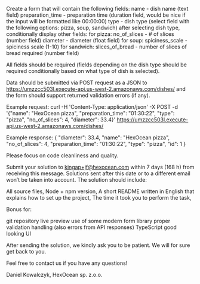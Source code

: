 Create a form that will contain the following fields:
name - dish name (text field)
preparation_time - preparation time (duration field, would be nice if the input will be formatted like 00:00:00)
type - dish type (select field with the following options: pizza, soup, sandwich)
after selecting dish type, conditionally display other fields:
for pizza:
no_of_slices - # of slices (number field)
diameter - diameter (float field)
for soup:
spiciness_scale - spiciness scale (1-10)
for sandwich:
slices_of_bread - number of slices of bread required (number field)

All fields should be required (fields depending on the dish type should be required conditionally based on what type of dish is selected).

Data should be submitted via POST request as a JSON to https://umzzcc503l.execute-api.us-west-2.amazonaws.com/dishes/ and the form should support returned validation errors (if any).

Example request:
curl -H 'Content-Type: application/json' -X POST -d '{"name": "HexOcean pizza", "preparation_time": "01:30:22", "type": "pizza", "no_of_slices": 4, "diameter": 33.4}' https://umzzcc503l.execute-api.us-west-2.amazonaws.com/dishes/

Example response:
{
"diameter": 33.4,
"name": "HexOcean pizza",
"no_of_slices": 4,
"preparation_time": "01:30:22",
"type": "pizza",
"id": 1
}

Please focus on code cleanliness and quality.

Submit your solution to kingap+jf@hexocean.com within 7 days (168 h) from receiving this message. Solutions sent after this date or to a different email won’t be taken into account. The solution should include:

All source files,
Node + npm version,
A short README written in English that explains how to set up the project,
The time it took you to perform the task,

Bonus for:

git repository
live preview
use of some modern form library
proper validation handling (also errors from API responses)
TypeScript
good looking UI

After sending the solution, we kindly ask you to be patient. We will for sure get back to you.

Feel free to contact us if you have any questions!

Daniel Kowalczyk,
HexOcean sp. z.o.o.
